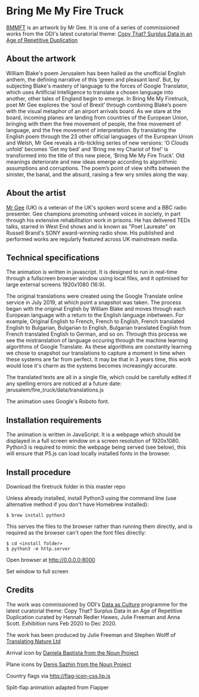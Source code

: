 # Bring Me My Fire Truck  

[BMMFT](http://culture.theodi.org/firetruck/) is an artwork by Mr Gee. It is one of a series of commissioned works from the ODI's latest curatorial theme: [Copy That? Surplus Data in an Age of Repetitive Duplication](http://culture.theodi.org/category/exhibition/copythat/)

## About the artwork

William Blake's poem Jerusalem has been hailed as the unofficial English anthem, the defining narrative of this ‘green and pleasant land’. But, by subjecting Blake's mastery of language to the forces of Google Translator, which uses Artificial Intelligence to translate a chosen language into another, other tales of England begin to emerge. In Bring Me My Firetruck, poet Mr Gee explores the ‘soul of Brexit’ through combining Blake’s poem with the visual metaphor of an airport arrivals board. As we stare at the board, incoming planes are landing from countries of the European Union, bringing with them the free movement of people, the free movement of language, and the free movement of interpretation. By translating the English poem through the 23 other official languages of the European Union and Welsh, Mr Gee reveals a rib-tickling series of new versions: ‘O Clouds unfold’ becomes ‘Get my bed’ and ‘Bring me my Chariot of fire!’ is transformed into the title of this new piece, ‘Bring Me My Fire Truck’. Old meanings deteriorate and new ideas emerge according to algorithmic assumptions and corruptions. The poem’s point of view shifts between the sinister, the banal, and the absurd, raising a few wry smiles along the way.

## About the artist

[Mr Gee](http://culture.theodi.org/mr-gee/) (UK) is a veteran of the UK's spoken word scene and a BBC radio presenter. Gee champions promoting unheard voices in society, in part through his extensive rehabilitation work in prisons. He has delivered TEDx talks, starred in West End shows and is known as "Poet Laureate" on Russell Brand's SONY award-winning radio show. His published and performed works are regularly featured across UK mainstream media. 

## Technical specifications

The animation is written in javascript. It is designed to run in real-time through a fullscreen browser window using local files, and it optimised for large external screens 1920x1080 (16:9).

The original translations were created using the Google Translate online service in July 2019, at which point a snapshot was taken. The process began with the original English by William Blake and moves through each European language with a return to the English language inbetween. For example, Original English to French, French to English, French translated English to Bulgarian, Bulgarian to English, Bulgarian translated English from French translated English to German, and so on. Through this process we see the mistranslation of language occuring through the machine learning algorithms of Google Translate. As these algorithms are constantly learning we chose to snapshot our translations to capture a moment in time when these systems are far from perfect. It may be that in 3 years time, this work would lose it's charm as the systems becomes increasingly accurate.

The translated texts are all in a single file, which could be carefully edited if any spelling errors are noticed at a future date: jerusalem/fire_truck/data/translations.js

The animation uses Google's Roboto font.

## Installation requirements
The animation is written in JavaScript. It is a webpage which should be displayed in a full screen window on a screen resolution of 1920x1080. Python3 is required to mimic the webpage being served (see below), this will ensure that P5.js can load locally installed fonts in the browser.

## Install procedure
Download the firetruck folder in this master repo

Unless already installed, install Python3 using the command line (use alternative method if you don't have Homebrew installed): 

```
$ brew install python3
```

This serves the files to the browser rather than running them directly, and is required as the browser can't open the font files directly:

```
$ cd <install folder>
$ python3 -m http.server
```
  
Open browser at http://0.0.0.0:8000

Set window to full screen




## Credits

The work was commissioned by ODI's [Data as Culture](culture.theodi.org) programme for the latest curatorial theme: Copy That? Surplus Data in an Age of Repetitive Duplication curated by Hannah Redler Hawes, Julie Freeman and Anna Scott. Exhibition runs Feb 2020 to Dec 2020.

The work has been produced by Julie Freeman and Stephen Wolff of [Translating Nature Ltd](translatingnature.org)

Arrival icon by [Daniela Baptista from the Noun Project](https://thenounproject.com/daniela.baptista/)

Plane icons by [Denis Sazhin from the Noun Project](https://thenounproject.com/iconka/)

Country flags via http://flag-icon-css.lip.is

Split-flap animation adapted from Flapper
